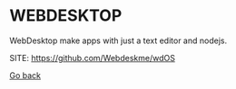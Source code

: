 # WEBDESKTOP
 
 WebDesktop make apps with just a text editor and nodejs.
 
 SITE: https://github.com/Webdeskme/wdOS

 [Go back](https://portable-linux-apps.github.io/apps.html)
